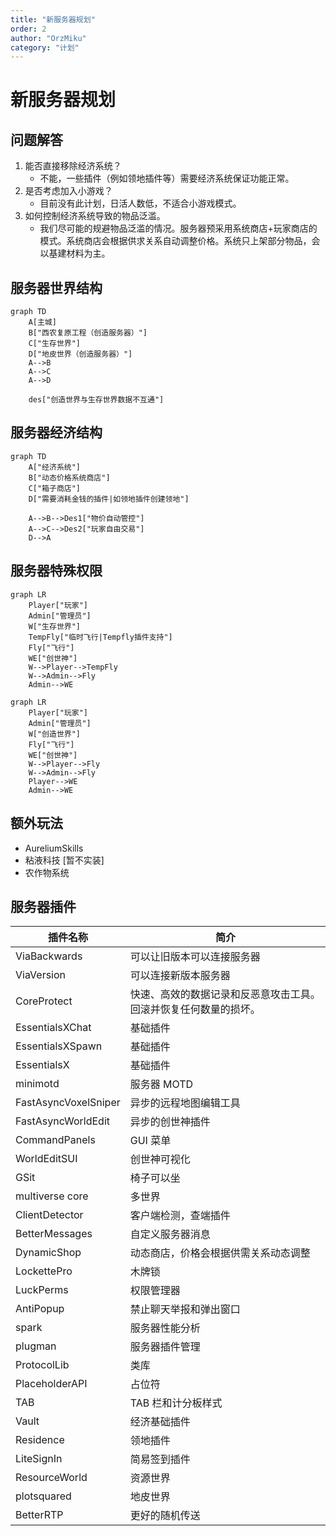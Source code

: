 ```yaml
---
title: "新服务器规划"
order: 2
author: "OrzMiku"
category: "计划"
---
```


# 新服务器规划

## 问题解答

1. 能否直接移除经济系统？
   - 不能，一些插件（例如领地插件等）需要经济系统保证功能正常。
2. 是否考虑加入小游戏？
   - 目前没有此计划，日活人数低，不适合小游戏模式。
3. 如何控制经济系统导致的物品泛滥。
   - 我们尽可能的规避物品泛滥的情况。服务器预采用系统商店+玩家商店的模式。系统商店会根据供求关系自动调整价格。系统只上架部分物品，会以基建材料为主。

## 服务器世界结构

```mermaid
graph TD
	A[主城]
	B["西农复原工程（创造服务器）"]
	C["生存世界"]
	D["地皮世界（创造服务器）"]
	A-->B
	A-->C
	A-->D

	des["创造世界与生存世界数据不互通"]
```

## 服务器经济结构

```mermaid
graph TD
	A["经济系统"]
	B["动态价格系统商店"]
	C["箱子商店"]
	D["需要消耗金钱的插件|如领地插件创建领地"]

	A-->B-->Des1["物价自动管控"]
	A-->C-->Des2["玩家自由交易"]
	D-->A
```

## 服务器特殊权限

```mermaid
graph LR
	Player["玩家"]
	Admin["管理员"]
	W["生存世界"]
	TempFly["临时飞行|Tempfly插件支持"]
	Fly["飞行"]
	WE["创世神"]
	W-->Player-->TempFly
	W-->Admin-->Fly
	Admin-->WE

```

```mermaid
graph LR
	Player["玩家"]
	Admin["管理员"]
	W["创造世界"]
	Fly["飞行"]
	WE["创世神"]
	W-->Player-->Fly
	W-->Admin-->Fly
	Player-->WE
	Admin-->WE
```

## 额外玩法

- AureliumSkills
- 粘液科技 [暂不实装]
- 农作物系统

## 服务器插件

| 插件名称             | 简介                                                             |
| -------------------- | ---------------------------------------------------------------- |
| ViaBackwards         | 可以让旧版本可以连接服务器                                       |
| ViaVersion           | 可以连接新版本服务器                                             |
| CoreProtect          | 快速、高效的数据记录和反恶意攻击工具。回滚并恢复任何数量的损坏。 |
| EssentialsXChat      | 基础插件                                                         |
| EssentialsXSpawn     | 基础插件                                                         |
| EssentialsX          | 基础插件                                                         |
| minimotd             | 服务器 MOTD                                                      |
| FastAsyncVoxelSniper | 异步的远程地图编辑工具                                           |
| FastAsyncWorldEdit   | 异步的创世神插件                                                 |
| CommandPanels        | GUI 菜单                                                         |
| WorldEditSUI         | 创世神可视化                                                     |
| GSit                 | 椅子可以坐                                                       |
| multiverse core      | 多世界                                                           |
| ClientDetector       | 客户端检测，查端插件                                             |
| BetterMessages       | 自定义服务器消息                                                 |
| DynamicShop          | 动态商店，价格会根据供需关系动态调整                             |
| LockettePro          | 木牌锁                                                           |
| LuckPerms            | 权限管理器                                                       |
| AntiPopup            | 禁止聊天举报和弹出窗口                                           |
| spark                | 服务器性能分析                                                   |
| plugman              | 服务器插件管理                                                   |
| ProtocolLib          | 类库                                                             |
| PlaceholderAPI       | 占位符                                                           |
| TAB                  | TAB 栏和计分板样式                                               |
| Vault                | 经济基础插件                                                     |
| Residence            | 领地插件                                                         |
| LiteSignIn           | 简易签到插件                                                     |
| ResourceWorld        | 资源世界                                                         |
| plotsquared          | 地皮世界                                                         |
| BetterRTP            | 更好的随机传送                                                   |
